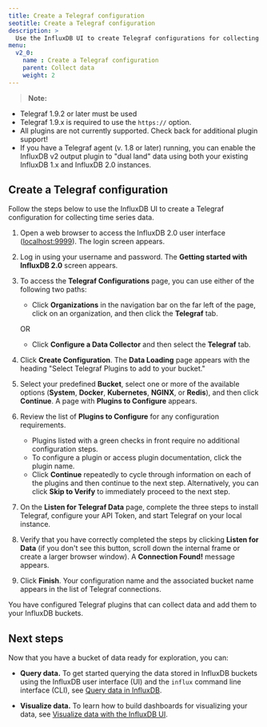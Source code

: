 ```yaml
---
title: Create a Telegraf configuration
seotitle: Create a Telegraf configuration
description: >
  Use the InfluxDB UI to create Telegraf configurations for collecting metrics data
menu:
  v2_0:
    name : Create a Telegraf configuration
    parent: Collect data
    weight: 2
---
```


>**Note:**

* Telegraf 1.9.2 or later must be used
* Telegraf 1.9.x is required to use the `https://` option.
* All plugins are not currently supported. Check back for additional plugin support!
* If you have a Telegraf agent (v. 1.8 or later) running, you can enable the InfluxDB v2 output plugin to "dual land" data using both your existing InfluxDB 1.x and InfluxDB 2.0 instances.

## Create a Telegraf configuration

Follow the steps below to use the InfluxDB UI to create a Telegraf configuration for collecting time series data.

1. Open a web browser to access the InfluxDB 2.0 user interface
   ([localhost:9999](http://localhost:9999)). The login screen appears.
2. Log in using your username and password. The **Getting started with   InfluxDB 2.0** screen appears.
3. To access the **Telegraf Configurations** page, you can use either of the following two paths:
    * Click **Organizations** in the navigation bar on the far left of the page, click on an organization, and then click the **Telegraf** tab.

    OR

    * Click **Configure a Data Collector** and then select the **Telegraf** tab.
4. Click **Create Configuration**. The **Data Loading** page appears with the heading "Select Telegraf Plugins to add to your bucket."
5. Select your predefined **Bucket**, select one or more of the available options (**System**, **Docker**, **Kubernetes**, **NGINX**, or **Redis**), and then click **Continue**. A page with **Plugins to Configure** appears.
6. Review the list of **Plugins to Configure** for any configuration requirements.
    * Plugins listed with a green checks in front require no additional configuration steps.
    * To configure a plugin or access plugin documentation, click the plugin name.
    * Click **Continue** repeatedly to cycle through information on each of the plugins and then continue to the next step. Alternatively, you can click **Skip to Verify** to immediately proceed to the next step.
7. On the **Listen for Telegraf Data** page, complete the three steps to install Telegraf, configure your API Token, and start Telegraf on your local instance.
8. Verify that you have correctly completed the steps by clicking **Listen for Data** (if you don't see this button, scroll down the internal frame or create a larger browser window). A **Connection Found!** message appears.
9. Click **Finish**. Your configuration name
   and the associated bucket name appears in the list of Telegraf connections.

You have configured Telegraf plugins that can collect data and add them to your InfluxDB buckets.

## Next steps

Now that you have a bucket of data ready for exploration, you can:

* **Query data.** To get started querying the data stored in InfluxDB buckets using the InfluxDB user interface (UI) and the `influx` command line interface (CLI), see [Query data in InfluxDB](/v2.0/query-data).

* **Visualize data.** To learn how to build dashboards for visualizing your data, see [Visualize data with the InfluxDB UI](/v2.0/visualize-data).
